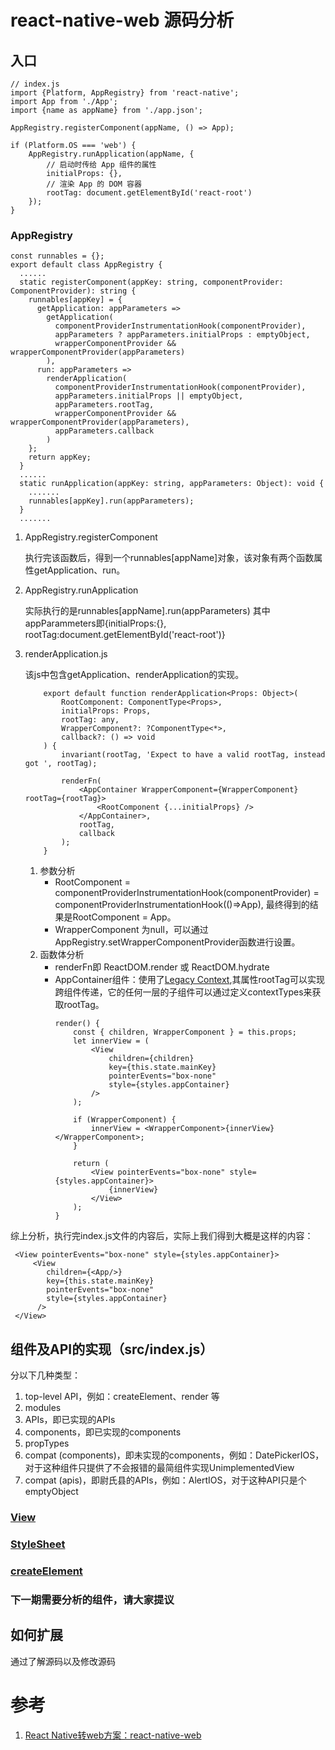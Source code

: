 # react-native-web 源码分析

## 入口
```
// index.js
import {Platform, AppRegistry} from 'react-native';
import App from './App';
import {name as appName} from './app.json';

AppRegistry.registerComponent(appName, () => App);

if (Platform.OS === 'web') {
    AppRegistry.runApplication(appName, {
        // 启动时传给 App 组件的属性
        initialProps: {},
        // 渲染 App 的 DOM 容器
        rootTag: document.getElementById('react-root')
    });
}
```
### AppRegistry
```
const runnables = {};
export default class AppRegistry {
  ......
  static registerComponent(appKey: string, componentProvider: ComponentProvider): string {
    runnables[appKey] = {
      getApplication: appParameters =>
        getApplication(
          componentProviderInstrumentationHook(componentProvider),
          appParameters ? appParameters.initialProps : emptyObject,
          wrapperComponentProvider && wrapperComponentProvider(appParameters)
        ),
      run: appParameters =>
        renderApplication(
          componentProviderInstrumentationHook(componentProvider),
          appParameters.initialProps || emptyObject,
          appParameters.rootTag,
          wrapperComponentProvider && wrapperComponentProvider(appParameters),
          appParameters.callback
        )
    };
    return appKey;
  }
  ......
  static runApplication(appKey: string, appParameters: Object): void {
    .......
    runnables[appKey].run(appParameters);
  }
  .......
```
1. AppRegistry.registerComponent

    执行完该函数后，得到一个runnables[appName]对象，该对象有两个函数属性getApplication、run。
  
2. AppRegistry.runApplication

    实际执行的是runnables[appName].run(appParameters)
    其中appParammeters即{initialProps:{}, rootTag:document.getElementById('react-root')}
    
3. renderApplication.js
    
    该js中包含getApplication、renderApplication的实现。
    ```
        export default function renderApplication<Props: Object>(
            RootComponent: ComponentType<Props>,
            initialProps: Props,
            rootTag: any,
            WrapperComponent?: ?ComponentType<*>,
            callback?: () => void
        ) {
            invariant(rootTag, 'Expect to have a valid rootTag, instead got ', rootTag);

            renderFn(
                <AppContainer WrapperComponent={WrapperComponent} rootTag={rootTag}>
                    <RootComponent {...initialProps} />
                </AppContainer>,
                rootTag,
                callback
            );
        }
    ```
    1. 参数分析
        - RootComponent = componentProviderInstrumentationHook(componentProvider) = componentProviderInstrumentationHook(()=>App), 最终得到的结果是RootComponent = App。
        - WrapperComponent 为null，可以通过AppRegistry.setWrapperComponentProvider函数进行设置。
    2. 函数体分析
        - renderFn即 ReactDOM.render 或 ReactDOM.hydrate
        - AppContainer组件：使用了[Legacy Context](https://react.docschina.org/docs/legacy-context.html),其属性rootTag可以实现跨组件传递，它的任何一层的子组件可以通过定义contextTypes来获取rootTag。
            ```
            render() {
                const { children, WrapperComponent } = this.props;
                let innerView = (
                    <View
                        children={children}
                        key={this.state.mainKey}
                        pointerEvents="box-none"
                        style={styles.appContainer}
                    />
                );

                if (WrapperComponent) {
                    innerView = <WrapperComponent>{innerView}</WrapperComponent>;
                }

                return (
                    <View pointerEvents="box-none" style={styles.appContainer}>
                        {innerView}
                    </View>
                );
            }
            ```

综上分析，执行完index.js文件的内容后，实际上我们得到大概是这样的内容：
```
 <View pointerEvents="box-none" style={styles.appContainer}>
     <View
        children={<App/>}
        key={this.state.mainKey}
        pointerEvents="box-none"
        style={styles.appContainer}
      />
 </View>
```
## 组件及API的实现（src/index.js）
分以下几种类型：
1. top-level API，例如：createElement、render 等
2. modules
3. APIs，即已实现的APIs
4. components，即已实现的components
5. propTypes
6. compat (components)，即未实现的components，例如：DatePickerIOS，对于这种组件只提供了不会报错的最简组件实现UnimplementedView
7. compat (apis)，即尉氏县的APIs，例如：AlertIOS，对于这种API只是个emptyObject

### [View](https://github.com/cleverpp/SourceAnalytics/blob/master/react-native/react-native-web/View.md)
### [StyleSheet](https://github.com/cleverpp/SourceAnalytics/blob/master/react-native/react-native-web/StyleSheet.md)
### [createElement](https://github.com/cleverpp/SourceAnalytics/blob/master/react-native/react-native-web/createElement.md)

### 下一期需要分析的组件，请大家提议

## 如何扩展
通过了解源码以及修改源码

# 参考
1. [React Native转web方案：react-native-web](https://juejin.im/post/5b79397be51d45389153b060)

